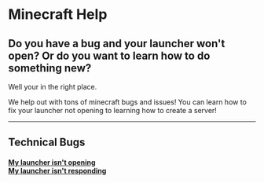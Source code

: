 # Minecraft Help
<h2>Do you have a bug and your launcher won't open? Or do you want to learn how to do something new?</h2>
<p>Well your in the right place.</p>
<p>We help out with tons of minecraft bugs and issues! You can learn how to fix your launcher not opening to learning how to create a server!</p>

<hr>

<h2>Technical Bugs</h2>
<h4>
  <a href="https://darthvader1925.github.io/MC-Help/bugs/launcher-not-opening.html" target="_blank">My launcher isn't opening</a>
  <br>
  <a href="https://darthvader1925.github.io/MC-Help/bugs/launcher-not-responding.html" target="_blank">My launcher isn't responding</a>
  </h4>
